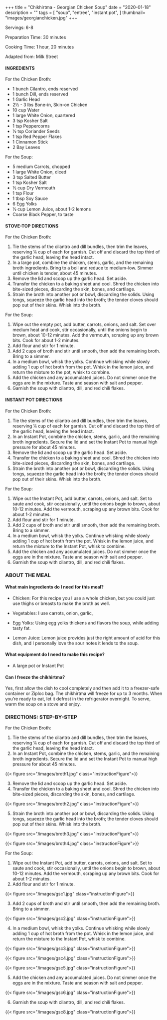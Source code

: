 +++
title = "Chikhirtma - Georgian Chicken Soup"
date = "2020-01-18"
description = ""
tags = [
    "soup",
    "entree",
    "instant pot",
]
thumbnail= "images/georgianchicken.jpg"
+++

Servings: 6-8 <!--more-->

Preparation Time: 30 minutes 

Cooking Time: 1 hour, 20 minutes

Adapted from: Milk Street

#### INGREDIENTS 

For the Chicken Broth: 

* 1 bunch Cilantro, ends reserved
* 1 bunch Dill, ends reserved
* 1 Garlic Head 
* 2½ - 3 lbs Bone-in, Skin-on Chicken 
* 10 cup Water 
* 1 large White Onion, quartered 
* 3 tsp Kosher Salt 
* 1 tsp Peppercorns 
* ½ tsp Coriander Seeds 
* 1 tsp Red Pepper Flakes 
* 1 Cinnamon Stick 
* 2 Bay Leaves 

For the Soup: 

* 5 medium Carrots, chopped 
* 1 large White Onion, diced 
* 3 tsp Salted Butter 
* 1 tsp Kosher Salt  
* ½ cup Dry Vermouth 
* 1 tsp Flour 
* 1 tbsp Soy Sauce
* 6 Egg Yolks 
* ½ cup Lemon Juice, about 1-2 lemons
* Coarse Black Pepper, to taste

#### STOVE-TOP DIRECTIONS 

For the Chicken Broth: 

1. Tie the stems of the cilantro and dill bundles, then trim the leaves, reserving ¼ cup of each for garnish. Cut off and discard the top third of the garlic head, leaving the head intact. 
2. In a large pot, combine the chicken, stems, garlic, and the remaining broth ingredients. Bring to a boil and reduce to medium-low. Simmer until chicken is tender, about 45 minutes.
3. Remove the lid and scoop up the garlic head. Set aside. 
4. Transfer the chicken to a baking sheet and cool. Shred the chicken into bite-sized pieces, discarding the skin, bones, and cartilage. 
5. Strain the broth into another pot or bowl, discarding the solids. Using tongs, squeeze the garlic head into the broth; the tender cloves should pop out of their skins. Whisk into the broth. 

For the Soup: 

1. Wipe out the empty pot, add butter, carrots, onions, and salt. Set over medium heat and cook, stir occasionally, until the onions begin to brown, about 10-12 minutes. Add the vermouth, scraping up any brown bits. Cook for about 1-2 minutes. 
2. Add flour and stir for 1 minute. 
3. Add 2 cups of broth and stir until smooth, then add the remaining broth. Bring to a simmer. 
4. In a medium bowl, whisk the yolks. Continue whisking while slowly adding 1 cup of hot broth from the pot. Whisk in the lemon juice, and return the mixture to the pot, whisk to combine. 
5. Add the chicken and any accumulated juices. Do not simmer once the eggs are in the mixture. Taste and season with salt and pepper.
6. Garnish the soup with cilantro, dill, and red chili flakes.  

#### INSTANT POT DIRECTIONS

For the Chicken Broth: 

1. Tie the stems of the cilantro and dill bundles, then trim the leaves, reserving ¼ cup of each for garnish. Cut off and discard the top third of the garlic head, leaving the head intact. 
2. In an Instant Pot, combine the chicken, stems, garlic, and the remaining broth ingredients. Secure the lid and set the Instant Pot to manual high pressure for about 45 minutes.
3. Remove the lid and scoop up the garlic head. Set aside. 
4. Transfer the chicken to a baking sheet and cool. Shred the chicken into bite-sized pieces, discarding the skin, bones, and cartilage. 
5. Strain the broth into another pot or bowl, discarding the solids. Using tongs, squeeze the garlic head into the broth; the tender cloves should pop out of their skins. Whisk into the broth. 

For the Soup: 

1. Wipe out the Instant Pot, add butter, carrots, onions, and salt. Set to saute and cook, stir occasionally, until the onions begin to brown, about 10-12 minutes. Add the vermouth, scraping up any brown bits. Cook for about 1-2 minutes. 
2. Add flour and stir for 1 minute. 
3. Add 2 cups of broth and stir until smooth, then add the remaining broth. Bring to a simmer. 
4. In a medium bowl, whisk the yolks. Continue whisking while slowly adding 1 cup of hot broth from the pot. Whisk in the lemon juice, and return the mixture to the Instant Pot, whisk to combine. 
5. Add the chicken and any accumulated juices. Do not simmer once the eggs are in the mixture. Taste and season with salt and pepper.
6. Garnish the soup with cilantro, dill, and red chili flakes.  

### ABOUT THE MEAL

#### What main ingredients do I need for this meal?

* Chicken: For this recipe you I use a whole chicken, but you could just use thighs or breasts to make the broth as well. 

* Vegetables: I use carrots, onion, garlic, 

* Egg Yolks: Using egg yolks thickens and flavors the soup, while adding tasty fat. 

* Lemon Juice: Lemon juice provides just the right amount of acid for this dish, and I personally love the sour notes it lends to the soup.

#### What equipment do I need to make this recipe?

* A large pot or Instant Pot

#### Can I freeze the chikhirtma?

Yes, first allow the dish to cool completely and then add it to a freezer-safe container or Ziploc bag. The chikhirtma will freeze for up to 3 months. When you’re ready to eat, let it defrost in the refrigerator overnight. To serve, warm the soup on a stove and enjoy.

### DIRECTIONS: STEP-BY-STEP 

For the Chicken Broth: 

1. Tie the stems of the cilantro and dill bundles, then trim the leaves, reserving ¼ cup of each for garnish. Cut off and discard the top third of the garlic head, leaving the head intact. 
2. In an Instant Pot, combine the chicken, stems, garlic, and the remaining broth ingredients. Secure the lid and set the Instant Pot to manual high pressure for about 45 minutes.

{{< figure src="/images/broth1.jpg" class="instructionFigure">}}

3. Remove the lid and scoop up the garlic head. Set aside. 
4. Transfer the chicken to a baking sheet and cool. Shred the chicken into bite-sized pieces, discarding the skin, bones, and cartilage. 

{{< figure src="/images/broth2.jpg" class="instructionFigure">}}

5. Strain the broth into another pot or bowl, discarding the solids. Using tongs, squeeze the garlic head into the broth; the tender cloves should pop out of their skins. Whisk into the broth. 

{{< figure src="/images/broth3.jpg" class="instructionFigure">}}

{{< figure src="/images/broth4.jpg" class="instructionFigure">}}

For the Soup: 

1. Wipe out the Instant Pot, add butter, carrots, onions, and salt. Set to saute and cook, stir occasionally, until the onions begin to brown, about 10-12 minutes. Add the vermouth, scraping up any brown bits. Cook for about 1-2 minutes. 
2. Add flour and stir for 1 minute. 

{{< figure src="/images/gsc1.jpg" class="instructionFigure">}}

3. Add 2 cups of broth and stir until smooth, then add the remaining broth. Bring to a simmer. 

{{< figure src="/images/gsc2.jpg" class="instructionFigure">}}


4. In a medium bowl, whisk the yolks. Continue whisking while slowly adding 1 cup of hot broth from the pot. Whisk in the lemon juice, and return the mixture to the Instant Pot, whisk to combine. 

{{< figure src="/images/gsc3.jpg" class="instructionFigure">}}

{{< figure src="/images/gsc4.jpg" class="instructionFigure">}}

{{< figure src="/images/gsc5.jpg" class="instructionFigure">}}

5. Add the chicken and any accumulated juices. Do not simmer once the eggs are in the mixture. Taste and season with salt and pepper.

{{< figure src="/images/gsc6.jpg" class="instructionFigure">}}

6. Garnish the soup with cilantro, dill, and red chili flakes.  

{{< figure src="/images/gsc8.jpg" class="instructionFigure">}}
